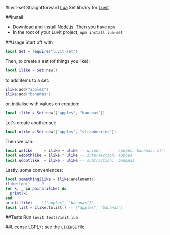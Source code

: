 #luvit-set
Straightforward [Lua](http://www.lua.org/) Set library for [Luvit](http://luvit.io/)

##Install
- Download and install [Node.js](http://nodejs.org/download/). Then you have `npm`
- In the root of your Luvit project, `npm install lua-set`

##Usage
Start off with
```lua
local Set = require("luvit-set")
```
Then, to create a set (of things you like):
```lua
local ilike = Set:new()
```
to add items to a set:
```lua
ilike:add("apples")
ilike:add("bananas")
```
or, initialise with values on creation:
```lua
local ilike = Set:new({"apples", "bananas"})
```
Let's create another set:
```lua
local ulike = Set:new({"apples", "strawberries"})
```
Then we can:
```lua
local welike     = ilike + ulike -- union:        apples, bananas, strawberries
local webothlike = ilike * ulike -- intersection: apples
local udontlike  = ilike - ulike -- subtraction:  bananas
```
Lastly, some conveniences:
```lua
local somethingilike = ilike:anelement()
ilike:len()  -- 2
for k, _ in pairs(ilike) do
  print(k)
end
print(ilike) -- '{"apples", "bananas"}'
local list = ilike:tolist() -- {"apples", "bananas"}
```

##Tests
Run `luvit tests/init.lua`

##License
LGPL+; see the `LICENSE` file
